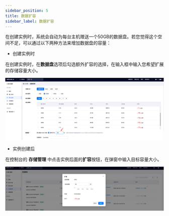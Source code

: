 ```yaml
---
sidebar_position: 5
title: 数据扩容
sidebar_label: 数据扩容
---
```


在创建实例时，系统会自动为每台主机赠送一个50GB的数据盘。若您觉得这个空间不足，可以通过以下两种方法来增加数据盘的容量：

- 创建实例时

在创建实例时，在**数据盘**选项后勾选额外扩容的选择，在输入框中输入您希望扩展的存储容量大小。

![](../../../../../static/datastorage/data-expansion1.png)


- 实例创建后
  
在控制台的 **存储管理** 中点击实例后面的**扩容**按钮，在弹窗中输入目标容量大小。

![](../../../../../static/datastorage/data-expansion2.png)